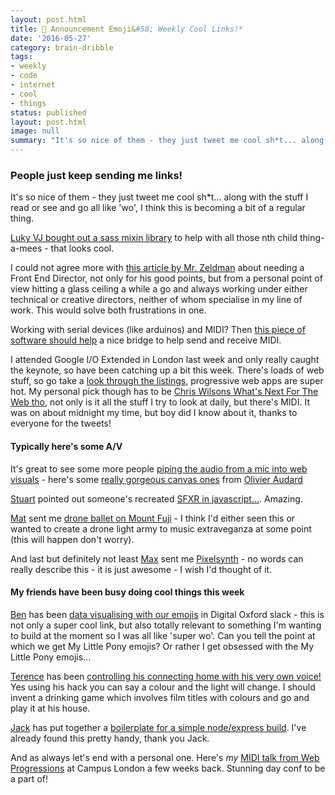 ```yaml
---
layout: post.html
title: 📢 Announcement Emoji&#58; Weekly Cool Links!*
date: '2016-05-27'
category: brain-dribble
tags:
- weekly
- code
- internet
- cool
- things
status: published
layout: post.html
image: null
summary: "It's so nice of them - they just tweet me cool sh*t... along with the stuff I read or see and go all like 'wo'"
---
```


### People just keep sending me links!

It's so nice of them - they just tweet me cool sh*t... along with the stuff I read or see and go all like 'wo', I think this is becoming a bit of a regular thing.

[Luky VJ bought out a sass mixin library](https://github.com/LukyVj/family.scss) to help with all those nth child thing-a-mees - that looks cool.

I could not agree more with [this article by Mr. Zeldman](http://www.zeldman.com/2016/05/24/position-wanted-front-end-director/) about needing a Front End Director, not only for his good points, but from a personal point of view hitting a glass ceiling a while a go and always working under either technical or creative directors, neither of whom specialise in my line of work. This would solve both frustrations in one.

Working with serial devices (like arduinos) and MIDI? Then [this piece of software should help](http://projectgus.github.io/hairless-midiserial/) a nice bridge to help send and receive MIDI.

I attended Google I/O Extended in London last week and only really caught the keynote, so have been catching up a bit this week. There's loads of web stuff, so go take a [look through the listings](https://www.youtube.com/playlist?list=PLOU2XLYxmsILe6_eGvDN3GyiodoV3qNSC), progressive web apps are super hot. My personal pick though has to be [Chris Wilsons What's Next For The Web tho](https://www.youtube.com/watch?v=bK6Ah68jEX8&index=97&list=PLOU2XLYxmsILe6_eGvDN3GyiodoV3qNSC), not only is it all the stuff I try to look at daily, but there's MIDI. It was on about midnight my time, but boy did I know about it, thanks to everyone for the tweets!

#### Typically here's some A/V

It's great to see some more people [piping the audio from a mic into web visuals](https://codepen.io/Rumyra/pen/ojoGwb) - here's some [really gorgeous canvas ones](https://the-way-we-move.surge.sh/) from [Olivier Audard](https://twitter.com/_dhar)

[Stuart](https://twitter.com/sil) pointed out someone's recreated [SFXR in javascript...](http://loov.io/jsfx/). Amazing.

[Mat](https://twitter.com/matharden) sent me [drone ballet on Mount Fuji](https://vimeo.com/163266757) - I think I'd either seen this or wanted to create a drone light army to music extraveganza at some point (this will happen don't worry).

And last but definitely not least [Max](https://twitter.com/omgmog) sent me [Pixelsynth](https://ojack.github.io/PIXELSYNTH/) - no words can really describe this - it is just awesome - I wish I'd thought of it.

#### My friends have been busy doing cool things this week

[Ben](https://twitter.com/benjaminbenben) has been [data visualising with our emojis](https://historoji.herokuapp.com/) in Digital Oxford slack - this is not only a super cool link, but also totally relevant to something I'm wanting to build at the moment so I was all like 'super wo'. Can you tell the point at which we get My Little Pony emojis? Or rather I get obsessed with the My Little Pony emojis...

[Terence](https://twitter.com/edent) has been [controlling his connecting home with his very own voice!](https://shkspr.mobi/blog/2016/05/singing-to-my-light-bulbs/) Yes using his hack you can say a colour and the light will change. I should invent a drinking game which involves film titles with colours and go and play it at his house.

[Jack](https://twitter.com/Jack_Franklin) has put together a [boilerplate for a simple node/express build](https://github.com/jackfranklin/express-server-boilerplate). I've already found this pretty handy, thank you Jack.

And as always let's end with a personal one. Here's *my* [MIDI talk from Web Progressions](https://www.youtube.com/watch?v=x2v3mQOvOms&feature=youtu.be) at Campus London a few weeks back. Stunning day conf to be a part of!